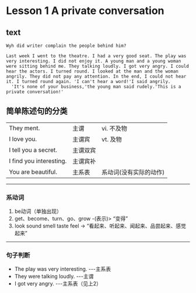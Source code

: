 <!--
 * @Author: your name
 * @Date: 2021-12-21 23:22:38
 * @LastEditTime: 2022-01-17 14:54:30
 * @LastEditors: Please set LastEditors
 * @Description: 打开koroFileHeader查看配置 进行设置: https://github.com/OBKoro1/koro1FileHeader/wiki/%E9%85%8D%E7%BD%AE
 * @FilePath: \notes\english\lesson_1_A-private-conversation.md
-->

# Lesson 1 A private conversation

## text
```
Wyh did writer complain the people behind him?

Last week I went to the theatre. I had a very good seat. The play was very interesting. I did not enjoy it. A young man and a young woman were sitting behind me. They talking loudly. I got very angry. I could hear the actors. I turned round. I looked at the man and the woman angrily. They did not pay any attention. In the end, I could not hear it. I turned round again. 'I can't hear a word!'I said angrily.
  'It's none of your business,'the young man said rudely.'This is a private conversation!' 
```


## 简单陈述句的分类
|           |      | |
| ------- | ---- | ---|
| They ment. | 主谓 | vi. 不及物 |
| I love you. | 主谓宾 | vt. 及物 |
| I tell you a secret. | 主谓双宾|
| I find you interesting. | 主谓宾补 |
| You are beautiful. | 主系表 | 系动词(没有实际的动作)|

---
### 系动词
1. be动词（单独出现）
2. get、become、turn、go、grow -(表示)> “变得”
3. look sound smell taste feel -> “看起来、听起来、闻起来、品尝起来、感觉起来”

---
### 句子判断
- The play was very interesting. ---主系表
- They were talking loudly. ---主谓
- I got very angry. ---主系表（见上2）
